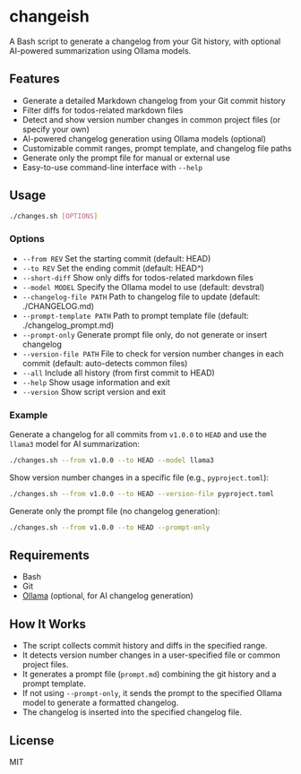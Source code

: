 # changeish

A Bash script to generate a changelog from your Git history, with optional AI-powered summarization using Ollama models.

## Features

- Generate a detailed Markdown changelog from your Git commit history
- Filter diffs for todos-related markdown files
- Detect and show version number changes in common project files (or specify your own)
- AI-powered changelog generation using Ollama models (optional)
- Customizable commit ranges, prompt template, and changelog file paths
- Generate only the prompt file for manual or external use
- Easy-to-use command-line interface with `--help`

## Usage

```sh
./changes.sh [OPTIONS]
```

### Options

- `--from REV`              Set the starting commit (default: HEAD)
- `--to REV`                Set the ending commit (default: HEAD^)
- `--short-diff`            Show only diffs for todos-related markdown files
- `--model MODEL`           Specify the Ollama model to use (default: devstral)
- `--changelog-file PATH`   Path to changelog file to update (default: ./CHANGELOG.md)
- `--prompt-template PATH`  Path to prompt template file (default: ./changelog_prompt.md)
- `--prompt-only`           Generate prompt file only, do not generate or insert changelog
- `--version-file PATH`     File to check for version number changes in each commit (default: auto-detects common files)
- `--all`                   Include all history (from first commit to HEAD)
- `--help`                  Show usage information and exit
- `--version`               Show script version and exit

### Example

Generate a changelog for all commits from `v1.0.0` to `HEAD` and use the `llama3` model for AI summarization:

```sh
./changes.sh --from v1.0.0 --to HEAD --model llama3
```

Show version number changes in a specific file (e.g., `pyproject.toml`):

```sh
./changes.sh --from v1.0.0 --to HEAD --version-file pyproject.toml
```

Generate only the prompt file (no changelog generation):

```sh
./changes.sh --from v1.0.0 --to HEAD --prompt-only
```

## Requirements

- Bash
- Git
- [Ollama](https://ollama.com/) (optional, for AI changelog generation)

## How It Works

- The script collects commit history and diffs in the specified range.
- It detects version number changes in a user-specified file or common project files.
- It generates a prompt file (`prompt.md`) combining the git history and a prompt template.
- If not using `--prompt-only`, it sends the prompt to the specified Ollama model to generate a formatted changelog.
- The changelog is inserted into the specified changelog file.

## License

MIT
